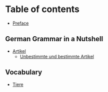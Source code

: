 # Table of contents

* [Preface](README.md)

## German Grammar in a Nutshell

* [Artikel](german-grammar-in-a-nutshell/artikel/README.md)
  * [Unbestimmte und bestimmte Artikel](german-grammar-in-a-nutshell/artikel/unbestimmte-und-bestimmte-artikel.md)

## Vocabulary

* [Tiere](vocabulary/tiere.md)

